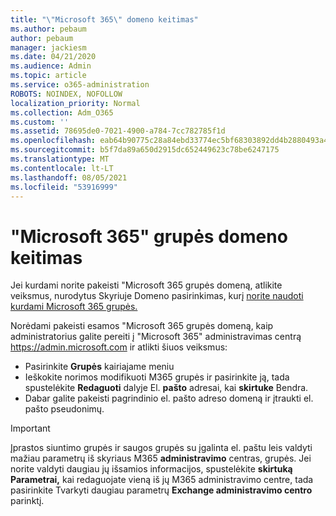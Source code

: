 ```yaml
---
title: "\"Microsoft 365\" domeno keitimas"
ms.author: pebaum
author: pebaum
manager: jackiesm
ms.date: 04/21/2020
ms.audience: Admin
ms.topic: article
ms.service: o365-administration
ROBOTS: NOINDEX, NOFOLLOW
localization_priority: Normal
ms.collection: Adm_O365
ms.custom: ''
ms.assetid: 78695de0-7021-4900-a784-7cc782785f1d
ms.openlocfilehash: eab64b90775c28a84ebd33774ec5bf68303892dd4b2880493a4b236d9d8993d0
ms.sourcegitcommit: b5f7da89a650d2915dc652449623c78be6247175
ms.translationtype: MT
ms.contentlocale: lt-LT
ms.lasthandoff: 08/05/2021
ms.locfileid: "53916999"
---
```

# <a name="change-the-domain-for-a-microsoft-365-group"></a>"Microsoft 365" grupės domeno keitimas

Jei kurdami norite pakeisti "Microsoft 365 grupės domeną, atlikite veiksmus, nurodytus Skyriuje Domeno pasirinkimas, kurį [norite naudoti kurdami Microsoft 365 grupės.](https://docs.microsoft.com/microsoft-365/admin/create-groups/choose-domain-to-create-groups)

Norėdami pakeisti esamos "Microsoft 365 grupės domeną, kaip administratorius galite pereiti į "Microsoft 365" administravimas centrą https://admin.microsoft.com ir atlikti šiuos veiksmus:

- Pasirinkite **Grupės** kairiajame meniu
- Ieškokite norimos modifikuoti M365 grupės ir pasirinkite ją, tada spustelėkite **Redaguoti** dalyje El. **pašto** adresai, kai **skirtuke** Bendra.
- Dabar galite pakeisti pagrindinio el. pašto adreso domeną ir įtraukti el. pašto pseudonimų.

> [!IMPORTANT]
> Įprastos siuntimo grupės ir saugos grupės su įgalinta el. paštu leis valdyti mažiau parametrų iš skyriaus M365 **administravimo** centras, grupės. Jei norite valdyti daugiau jų išsamios informacijos, spustelėkite **skirtuką Parametrai,** kai redaguojate vieną iš jų M365 administravimo centre, tada pasirinkite Tvarkyti daugiau parametrų **Exchange administravimo centro** parinktį.